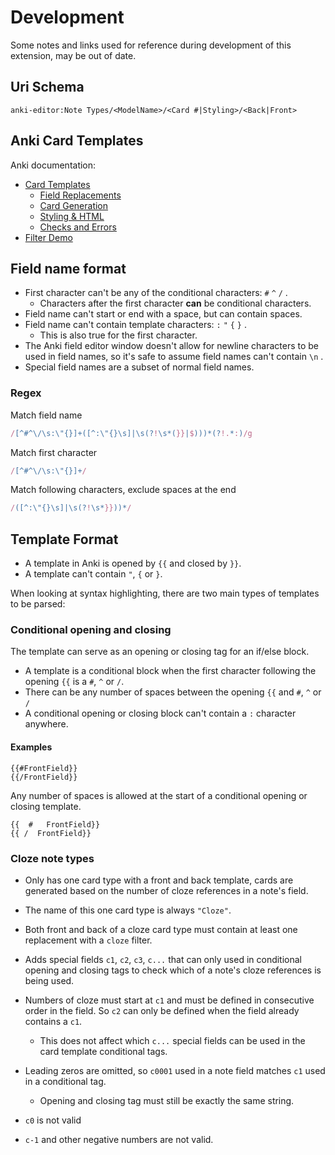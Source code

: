 # Development

Some notes and links used for reference during development of this extension, may be out of date.

##  Uri Schema
`anki-editor:Note Types/<ModelName>/<Card #|Styling>/<Back|Front>`

## Anki Card Templates
Anki documentation:
- [Card Templates](https://docs.ankiweb.net/templates/intro.html)
  - [Field Replacements](https://docs.ankiweb.net/templates/fields.html)
  - [Card Generation](https://docs.ankiweb.net/templates/generation.html)
  - [Styling & HTML](https://docs.ankiweb.net/templates/styling.html)
  - [Checks and Errors](https://docs.ankiweb.net/templates/errors.html)
- [Filter Demo](https://github.com/ankitects/anki-addons/blob/main/demos/field_filter/__init__.py)

## Field name format

- First character can't be any of the conditional characters: `#` `^` `/` .
  - Characters after the first character **can** be conditional characters.
- Field name can't start or end with a space, but can contain spaces.
- Field name can't contain template characters: `:` `"` `{` `}` .
  - This is also true for the first character.
- The Anki field editor window doesn't allow for newline characters to be used in field names, so it's safe to assume field names can't contain `\n` .
- Special field names are a subset of normal field names.

### Regex

Match field name

```javascript
/[^#^\/\s:\"{}]+([^:\"{}\s]|\s(?!\s*(}}|$)))*(?!.*:)/g
```

Match first character

```javascript
/[^#^\/\s:\"{}]+/

```

Match following characters, exclude spaces at the end

```javascript
/([^:\"{}\s]|\s(?!\s*}}))*/
```

## Template Format

- A template in Anki is opened by `{{` and closed by `}}`.
- A template can't contain `"`, `{` or `}`. 

When looking at syntax highlighting, there are two main types of templates to be parsed:

### Conditional opening and closing
The template can serve as an opening or closing tag for an if/else block.

- A template is a conditional block when the first character following the opening `{{` is a `#`, `^` or `/`.
- There can be any number of spaces between the opening `{{` and `#`, `^` or `/`
- A conditional opening or closing block can't contain a `:` character anywhere.

#### Examples
```
{{#FrontField}}
{{/FrontField}}
```

Any number of spaces is allowed at the start of a conditional opening or closing template.

```
{{  #   FrontField}}
{{ /  FrontField}}
```

### Cloze note types
- Only has one card type with a front and back template, cards are generated based on the number of cloze references in a note's field.
- The name of this one card type is always `"Cloze"`.
- Both front and back of a cloze card type must contain at least one replacement with a `cloze` filter.

- Adds special fields `c1`, `c2`, `c3`, `c...` that can only used in conditional opening and closing tags to check which of a note's cloze references is being used.
- Numbers of cloze must start at `c1` and must be defined in consecutive order in the field. So `c2` can only be defined when the field already contains a `c1`.
  - This does not affect which `c...` special fields can be used in the card template conditional tags.
- Leading zeros are omitted, so `c0001` used in a note field matches `c1` used in a conditional tag.
  - Opening and closing tag must still be exactly the same string.
- `c0` is not valid
- `c-1` and other negative numbers are not valid.